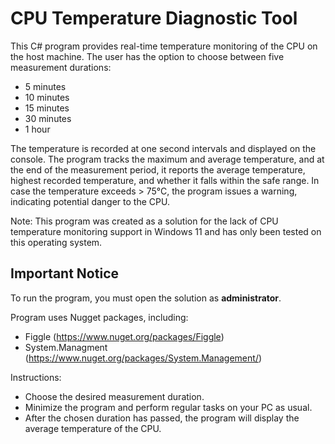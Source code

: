 
# CPU Temperature Diagnostic Tool

This C# program provides real-time temperature monitoring of the CPU on the host machine. The user has the option to choose between five measurement durations: 
+ 5 minutes
+ 10 minutes
+ 15 minutes
+ 30 minutes
+ 1 hour

The temperature is recorded at one second intervals and displayed on the console. The program tracks the maximum and average temperature, and at the end of the measurement period, it reports the average temperature, highest recorded temperature, and whether it falls within the safe range. In case the temperature exceeds > 75°C, the program issues a warning, indicating potential danger to the CPU.

Note: This program was created as a solution for the lack of CPU temperature monitoring support in Windows 11 and has only been tested on this operating system. 

## Important Notice
To run the program, you must open the solution as **administrator**. 

Program uses Nugget packages, including:
+ Figgle (https://www.nuget.org/packages/Figgle)
+ System.Managment (https://www.nuget.org/packages/System.Management/)

Instructions:

+ Choose the desired measurement duration.
+ Minimize the program and perform regular tasks on your PC as usual.
+ After the chosen duration has passed, the program will display the average temperature of the CPU.

